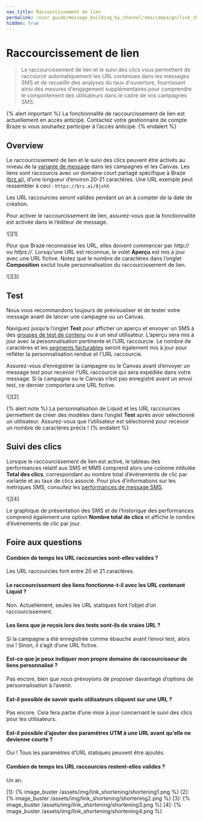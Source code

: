 ```yaml
---
nav_title: Raccourcissement de lien
permalink: /user_guide/message_building_by_channel/sms/campaign/link_shortening/
hidden: true
---
```


# Raccourcissement de lien

> Le raccourcissement de lien et le suivi des clics vous permettent de raccourcir automatiquement les URL contenues dans les messages SMS et de recueillir des analyses du taux d'ouverture, fournissant ainsi des mesures d'engagement supplémentaires pour comprendre le comportement des utilisateurs dans le cadre de vos campagnes SMS. 

{% alert important %}
La fonctionnalité de raccourcissement de lien est actuellement en accès anticipé. Contactez votre gestionnaire de compte Braze si vous souhaitez participer à l’accès anticipé.
{% endalert %}

## Overview

Le raccourcissement de lien et le suivi des clics peuvent être activés au niveau de la [variante de message]({{site.baseurl}}/user_guide/engagement_tools/testing/multivariant_testing/#step-1-create-your-campaign) dans les campagnes et les Canvas. Les liens sont raccourcis avec un domaine court partagé spécifique à Braze ([brz.ai](http://brz.ai)), d’une longueur d’environ 20-21 caractères. Une URL exemple peut ressembler à ceci : `https://brz.ai/8jshX`

Les URL raccourcies seront valides pendant un an à compter de la date de création.

Pour activer le raccourcissement de lien, assurez-vous que la fonctionnalité est activée dans le l’éditeur de message.

![][1]

Pour que Braze reconnaisse les URL, elles doivent commencer par _http://_  ou  _https://_. Lorsqu’une URL est reconnue, le volet **Aperçu** est mis à jour avec une URL fictive. Notez que le nombre de caractères dans l’onglet **Composition** exclut toute personnalisation du raccourcissement de lien.

![][3]

## Test

Nous vous recommandons toujours de prévisualiser et de tester votre message avant de lancer une campagne ou un Canvas. 

Naviguez jusqu’a l’onglet **Test** pour afficher un aperçu et envoyer un SMS à des [groupes de test de contenu](https://www.braze.com/docs/user_guide/administrative/app_settings/developer_console/internal_groups_tab#content-test-groups) ou à un seul utilisateur. L’aperçu sera mis à jour avec la personnalisation pertinente et l’URL raccourcie. Le nombre de caractères et les [segments facturables](https://www.braze.com/docs/user_guide/message_building_by_channel/sms/campaign/segments/) seront également mis à jour pour refléter la personnalisation rendue et l'URL raccourcie. 

Assurez-vous d’enregistrer la campagne ou le Canvas avant d’envoyer un message test pour recevoir l’URL raccourcie qui sera expédiée dans votre message. Si la campagne ou le Canvas n’est pas enregistré avant un envoi test, ce dernier comportera une URL fictive.

![][2]

{% alert note %}
La personnalisation de Liquid et les URL raccourcies permettent de créer des modèles dans l’onglet **Test** après avoir sélectionné un utilisateur. Assurez-vous que l’utilisateur est sélectionné pour recevoir un nombre de caractères précis !
{% endalert %}

## Suivi des clics

Lorsque le raccourcissement de lien est activé, le tableau des performances relatif aux SMS et MMS comprend alors une colonne intitulée **Total des clics**, correspondant au nombre total d’événements de clic par variante et au taux de clics associé. Pour plus d’informations sur les métriques SMS, consultez les [performances de message SMS]({{site.baseurl}}/user_guide/message_building_by_channel/sms/sms_campaign_analytics/#message-performance).

![][4]

Le graphique de présentation des SMS et de l’historique des performances comprend également une option **Nombre total de clics** et affiche le nombre d’événements de clic par jour.

## Foire aux questions

#### Combien de temps les URL raccourcies sont-elles valides ?

Les URL raccourcies font entre 20 et 21 caractères.

#### Le raccourcissement des liens fonctionne-t-il avec les URL contenant Liquid ?

Non. Actuellement, seules les URL statiques font l’objet d’un raccourcissement.

#### Les liens que je reçois lors des tests sont-ils de vraies URL ?

Si la campagne a été enregistrée comme ébauche avant l’envoi test, alors oui ! Sinon, il s’agit d’une URL fictive. 

#### Est-ce que je peux indiquer mon propre domaine de raccourcisseur de liens personnalisé ?

Pas encore, bien que nous prévoyions de proposer davantage d’options de personnalisation à l’avenir.

#### Est-il possible de savoir quels utilisateurs cliquent sur une URL ?

Pas encore. Cela fera partie d’une mise à jour concernant le suivi des clics pour les utilisateurs.

#### Est-il possible d’ajouter des paramètres UTM à une URL avant qu’elle ne devienne courte ?

Oui ! Tous les paramètres d’URL statiques peuvent être ajoutés. 

#### Combien de temps les URL raccourcies restent-elles valides ?

Un an.

[1]: {% image_buster /assets/img/link_shortening/shortening1.png %} 
[2]: {% image_buster /assets/img/link_shortening/shortening2.png %} 
[3]: {% image_buster /assets/img/link_shortening/shortening3.png %} 
[4]: {% image_buster /assets/img/link_shortening/shortening4.png %} 